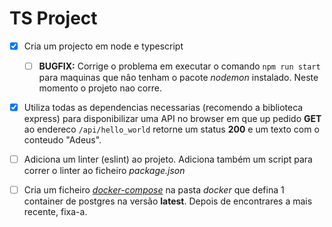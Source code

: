 # TS Project

- [x] Cria um projecto em node e typescript
  - [ ] __BUGFIX:__ Corrige o problema em executar o comando `npm run start` para maquinas que nâo tenham o pacote _nodemon_ instalado. Neste momento o projeto nao corre.

- [x] Utiliza todas as dependencias necessarias (recomendo a biblioteca express) para disponibilizar uma API no browser em que up pedido __GET__ ao endereco `/api/hello_world` retorne um status __200__ e um texto com o conteudo "Adeus".

- [ ] Adiciona um linter (eslint) ao projeto. Adiciona também um script para correr o linter ao ficheiro _package.json_
- [ ] Cria um ficheiro [_docker-compose_](https://geshan.com.np/blog/2021/12/docker-postgres/) na pasta _docker_ que defina 1 container de postgres na versão __latest__. Depois de encontrares a mais recente, fixa-a.